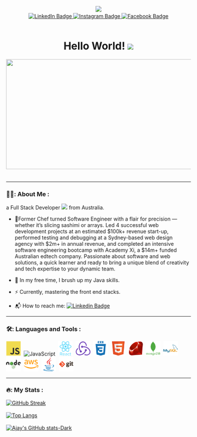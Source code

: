
<div id="header" align="center">
  <img src="https://media.giphy.com/media/M9gbBd9nbDrOTu1Mqx/giphy.gif" width="150"/>
  
<div id="badges">
  <a href="https://www.linkedin.com/in/ajayghimire/" target="_blank">
    <img src="https://img.shields.io/badge/LinkedIn-blue?style=for-the-badge&logo=linkedin&logoColor=white" alt="LinkedIn Badge"/>
  <a href="https://www.instagram.com/azeysupertramp/" target="_blank">
    <img src="https://img.shields.io/badge/Instagram-red?style=for-the-badge&logo=instagram&logoColor=white" alt="Instagram Badge"/>
  </a>
  <a href="https://www.facebook.com/azeyghimirey/" target="_blank">
    <img src="https://img.shields.io/badge/Facebook-blue?style=for-the-badge&logo=facebook&logoColor=white" alt="Facebook Badge"/>
  </a>
  <br>
  <img src="https://komarev.com/ghpvc/?username=AjayGhimire1998&style=flat-square&color=blue" alt=""/>
</div>
  
  <h1>
  Hello World!
  <img src="https://media.giphy.com/media/6iHcoDL5f4yjX4tBwe/giphy.gif" width="30px"/>
</h1>
  
  <div align="center">
  <img src="https://media.giphy.com/media/3kPDmoWdBpQPNhCnUG/giphy.gif" width="600" height="300"/>
</div>
  <br>

</div>


---
### 👨‍💻: About Me :
   a Full Stack Developer <img src="https://media.giphy.com/media/WUlplcMpOCEmTGBtBW/giphy.gif" width="30"> from Australia.
  - :telescope:Former Chef turned Software Engineer with a flair for precision — whether it’s slicing sashimi or arrays. Led 4 successful web development projects at an estimated $100k+ revenue start-up, performed testing and debugging at a Sydney-based web design agency with $2m+ in annual revenue, and completed an intensive software engineering bootcamp with Academy Xi, a $14m+ funded Australian edtech company. Passionate about software and web solutions, a quick learner and ready to bring a unique blend of creativity
and tech expertise to your dynamic team.

- :seedling: In my free time, I brush up my Java skills.

- :zap: Currently, mastering the front end stacks.

- 📬 How to reach me: [![Linkedin Badge](https://img.shields.io/badge/-ajay-blue?style=flat&logo=Linkedin&logoColor=white)](https://www.linkedin.com/in/ajayghimire/)

---

### 🛠️: Languages and Tools :
<div>
   <img src="https://github.com/devicons/devicon/blob/master/icons/javascript/javascript-original.svg" title="JavaScript" alt="JavaScript" width="40" height="40"/>&nbsp;
   <img src="https://cdn.jsdelivr.net/gh/devicons/devicon/icons/typescript/typescript-original.svg" title="TypeScript" alt="JavaScript" width="40" height="40"/>&nbsp;
  <img src="https://github.com/devicons/devicon/blob/master/icons/react/react-original-wordmark.svg" title="React" alt="React" width="40" height="40"/>&nbsp;
  <img src="https://github.com/devicons/devicon/blob/master/icons/redux/redux-original.svg" title="Redux" alt="Redux " width="40" height="40"/>&nbsp;
  <img src="https://github.com/devicons/devicon/blob/master/icons/css3/css3-plain-wordmark.svg"  title="CSS3" alt="CSS" width="40" height="40"/>&nbsp;
  <img src="https://github.com/devicons/devicon/blob/master/icons/html5/html5-original.svg" title="HTML5" alt="HTML" width="40" height="40"/>&nbsp;
  <img src="https://github.com/devicons/devicon/blob/master/icons/ruby/ruby-original.svg" title="ruby" alt="ruby" width="40" height="40"/>&nbsp;
  <img src="https://github.com/devicons/devicon/blob/master/icons/mongodb/mongodb-plain-wordmark.svg" title="mongodb" alt="mongodb" width="40" height="40"/>&nbsp;
  <img src="https://github.com/devicons/devicon/blob/master/icons/mysql/mysql-original-wordmark.svg" title="MySQL"  alt="MySQL" width="40" height="40"/>&nbsp;
  <img src="https://github.com/devicons/devicon/blob/master/icons/nodejs/nodejs-original-wordmark.svg" title="NodeJS" alt="NodeJS" width="40" height="40"/>&nbsp;
  <img src="https://github.com/devicons/devicon/blob/master/icons/amazonwebservices/amazonwebservices-plain-wordmark.svg" title="AWS" alt="AWS" width="40" height="40"/>&nbsp;
    <img src="https://github.com/devicons/devicon/blob/master/icons/java/java-original.svg" title="java"  alt="java" width="40" height="40"/>&nbsp;
  <img src="https://github.com/devicons/devicon/blob/master/icons/git/git-original-wordmark.svg" title="Git" **alt="Git" width="40" height="40"/>
</div>

---

### 🔥: My Stats :
[![GitHub Streak](http://github-readme-streak-stats.herokuapp.com?user=AjayGhimire1998&theme=dark&background=000000)](https://git.io/streak-stats)
<br>
<br>
[![Top Langs](https://github-readme-stats.vercel.app/api/top-langs/?username=AjayGhimire1998&layout=donut&theme=dark&background=000000)](https://github.com/AjayGhimire1998/github-readme-stats)
<br>
<br>
[![Ajay's GitHub stats-Dark](https://github-readme-stats.vercel.app/api?username=AjayGhimire1998&show_icons=true&theme=dark#gh-dark-mode-only)](https://github.com/AjayGhimire1998/github-readme-stats)

